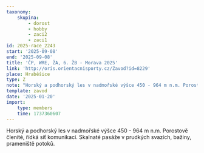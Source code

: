 ```yaml
---
taxonomy:
    skupina:
        - dorost
        - hobby
        - zaci2
        - zaci1
id: 2025-race_2243
start: '2025-09-08'
end: '2025-09-08'
title: 'ČP, WRE, ŽA, 6. ŽB - Morava 2025'
link: 'http://oris.orientacnisporty.cz/Zavod?id=8229'
place: Hraběšice
type: Z
note: "Horský a podhorský les v nadmořské výšce 450 - 964 m n.m. Porostově členité, řídká síť\r\nkomunikací. Skalnaté pasáže v prudkých svazích, bažiny, prameniště potoků."
template: zavod
date: '2025-01-20'
import:
    type: members
    time: 1737360607
---
```


Horský a podhorský les v nadmořské výšce 450 - 964 m n.m. Porostově členité, řídká síť
komunikací. Skalnaté pasáže v prudkých svazích, bažiny, prameniště potoků.
